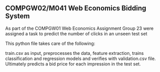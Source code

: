 ## COMPGW02/M041 Web Economics Bidding System


As part of the COMPGW01 Web Economics Assignment Group 23 were assigned a task to predict the number of clicks in an unseen test set

This python file takes care of the following:

train.csv as input, preprocesses the data, feature extraction, trains classification and regression models and verifies with
validation.csv file. Ultimately predicts a bid price for each impression in the test set.

